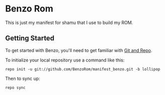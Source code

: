 Benzo Rom
===========

This is just my manifest for shamu that I use to build my ROM.


Getting Started
---------------

To get started with Benzo, you'll need to get
familiar with [Git and Repo](http://source.android.com/source/using-repo.html).

To initialize your local repository use a command like this:

    repo init -u git://github.com/BenzoRom/manifest_benzo.git -b lollipop

Then to sync up:

    repo sync


